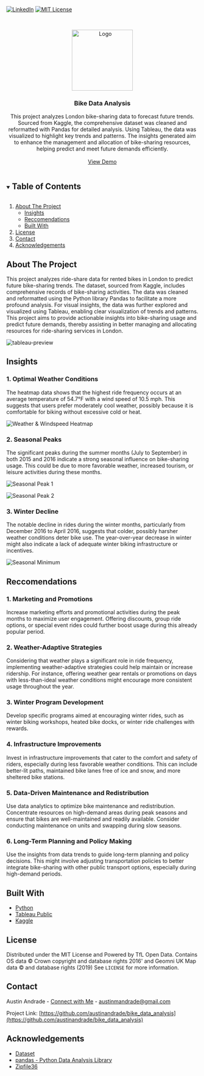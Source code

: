 [![LinkedIn][linkedin-shield]][linkedin-url]
[![MIT License][license-shield]][license-url]



<!-- PROJECT LOGO -->
<br />
<p align="center">
  <a href="https://github.com/austinandrade/bike_data_analysis">
    <img src="images/bicycle.svg" alt="Logo" width="160" height="160">
  </a>

  <h3 align="center">Bike Data Analysis</h3>

  <p align="center">
    This project analyzes London bike-sharing data to forecast future trends. Sourced from Kaggle, the comprehensive dataset was cleaned and reformatted with Pandas for           detailed analysis. Using Tableau, the data was visualized to highlight key trends and patterns. The insights generated aim to enhance the management and allocation of         bike-sharing resources, helping predict and meet future demands efficiently.
    <br />
    <br />
    <a href="https://public.tableau.com/views/LondonBikeDataViz_17138947575900/Dashboard1?:language=en-US&publish=yes&:sid=2F174252498D4E6DB1D48078D4CD8D1D-0:0&:display_count=n&:origin=viz_share_link">View Demo</a>
  </p>
</p>



<!-- TABLE OF CONTENTS -->
<details open="open">
  <summary><h2 style="display: inline-block">Table of Contents</h2></summary>
  <ol>
    <li>
      <a href="#about-the-project">About The Project</a>
      <ul>
        <li><a href="#insights">Insights</a></li>
        <li><a href="#reccomendations">Reccomendations</a></li>
        <li><a href="#built-with">Built With</a></li>
      </ul>
    </li>
    <li><a href="#license">License</a></li>
    <li><a href="#contact">Contact</a></li>
    <li><a href="#acknowledgements">Acknowledgements</a></li>
  </ol>
</details>



<!-- ABOUT THE PROJECT -->
## About The Project
This project analyzes ride-share data for rented bikes in London to predict future bike-sharing trends. The dataset, sourced from Kaggle, includes comprehensive records of bike-sharing activities. The data was cleaned and reformatted using the Python library Pandas to facilitate a more profound analysis. For visual insights, the data was further explored and visualized using Tableau, enabling clear visualization of trends and patterns. This project aims to provide actionable insights into bike-sharing usage and predict future demands, thereby assisting in better managing and allocating resources for ride-sharing services in London.


![tableau-preview](/images/tableau_preview.png)


<!-- INSIGHTS -->
## Insights

### 1. Optimal Weather Conditions 
The heatmap data shows that the highest ride frequency occurs at an average temperature of 54.7°F with a wind speed of 10.5 mph. This suggests that users prefer moderately cool weather, possibly because it is comfortable for biking without excessive cold or heat.

![Weather & Windspeed Heatmap](images/heatmap.png)

### 2. Seasonal Peaks
The significant peaks during the summer months (July to September) in both 2015 and 2016 indicate a strong seasonal influence on bike-sharing usage. This could be due to more favorable weather, increased tourism, or leisure activities during these months.

![Seasonal Peak 1](images/highest_concentration_1.png)

![Seasonal Peak 2](images/highest_concentration_2.png)

### 3. Winter Decline
The notable decline in rides during the winter months, particularly from December 2016 to April 2016, suggests that colder, possibly harsher weather conditions deter bike use. The year-over-year decrease in winter might also indicate a lack of adequate winter biking infrastructure or incentives.

![Seasonal Minimum](images/lowest_concentration.png)

<!-- RECCOMENDATIONS -->
## Reccomendations

### 1. Marketing and Promotions
Increase marketing efforts and promotional activities during the peak months to maximize user engagement. Offering discounts, group ride options, or special event rides could further boost usage during this already popular period.

### 2. Weather-Adaptive Strategies
Considering that weather plays a significant role in ride frequency, implementing weather-adaptive strategies could help maintain or increase ridership. For instance, offering weather gear rentals or promotions on days with less-than-ideal weather conditions might encourage more consistent usage throughout the year.

### 3. Winter Program Development
Develop specific programs aimed at encouraging winter rides, such as winter biking workshops, heated bike docks, or winter ride challenges with rewards.

### 4. Infrastructure Improvements
Invest in infrastructure improvements that cater to the comfort and safety of riders, especially during less favorable weather conditions. This can include better-lit paths, maintained bike lanes free of ice and snow, and more sheltered bike stations.

### 5. Data-Driven Maintenance and Redistribution
Use data analytics to optimize bike maintenance and redistribution. Concentrate resources on high-demand areas during peak seasons and ensure that bikes are well-maintained and readily available. Consider conducting maintenance on units and swapping during slow seasons.

### 6. Long-Term Planning and Policy Making
Use the insights from data trends to guide long-term planning and policy decisions. This might involve adjusting transportation policies to better integrate bike-sharing with other public transport options, especially during high-demand periods.

## Built With

* [Python](https://www.python.org/)
* [Tableau Public](https://public.tableau.com/)
* [Kaggle](https://www.kaggle.com/)

<!-- LICENSE -->
## License

Distributed under the MIT License and Powered by TfL Open Data. Contains OS data © Crown copyright and database rights 2016' and Geomni UK Map data © and database rights (2019) See `LICENSE` for more information.



<!-- CONTACT -->
## Contact

Austin Andrade - [Connect with Me](https://www.linkedin.com/in/austinandrade/) - austinmandrade@gmail.com

Project Link: [https://github.com/austinandrade/bike_data_analysis](https://github.com/austinandrade/bike_data_analysis)



<!-- ACKNOWLEDGEMENTS -->
## Acknowledgements

* [Dataset](https://www.kaggle.com/datasets/hmavrodiev/london-bike-sharing-dataset/data)
* [pandas - Python Data Analysis Library](https://pandas.pydata.org/)
* [Zipfile36](https://pypi.org/project/zipfile36/)





<!-- MARKDOWN LINKS & IMAGES -->
<!-- https://www.markdownguide.org/basic-syntax/#reference-style-links -->
[license-shield]: https://img.shields.io/github/license/austinandrade/bike_data_analysis.svg?style=for-the-badge
[license-url]: https://github.com/austinandrade/bike_data_analysis/blob/main/LICENSE.txt
[linkedin-shield]: https://img.shields.io/badge/-LinkedIn-black.svg?style=for-the-badge&logo=linkedin&colorB=555
[linkedin-url]: https://www.linkedin.com/in/austinandrade/
